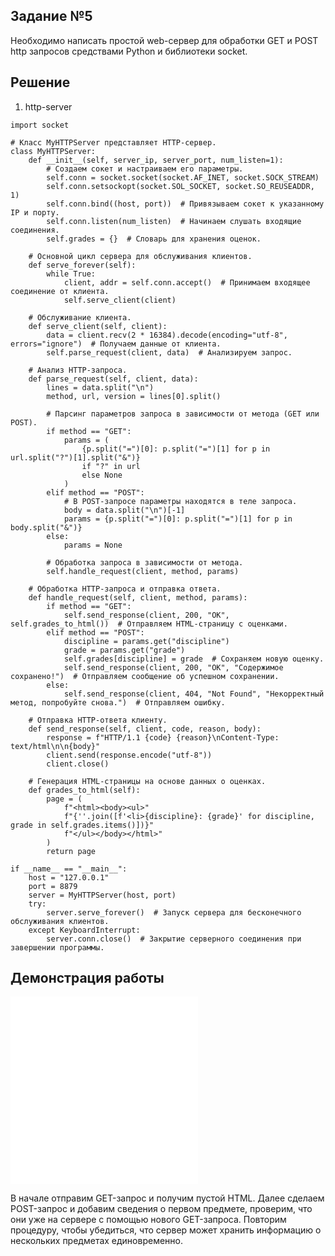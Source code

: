 ## Задание №5

Необходимо написать простой web-сервер для обработки GET и POST http
запросов средствами Python и библиотеки socket.

## Решение

1. http-server

```
import socket

# Класс MyHTTPServer представляет HTTP-сервер.
class MyHTTPServer:
    def __init__(self, server_ip, server_port, num_listen=1):
        # Создаем сокет и настраиваем его параметры.
        self.conn = socket.socket(socket.AF_INET, socket.SOCK_STREAM)
        self.conn.setsockopt(socket.SOL_SOCKET, socket.SO_REUSEADDR, 1)
        self.conn.bind((host, port))  # Привязываем сокет к указанному IP и порту.
        self.conn.listen(num_listen)  # Начинаем слушать входящие соединения.
        self.grades = {}  # Словарь для хранения оценок.

    # Основной цикл сервера для обслуживания клиентов.
    def serve_forever(self):
        while True:
            client, addr = self.conn.accept()  # Принимаем входящее соединение от клиента.
            self.serve_client(client)

    # Обслуживание клиента.
    def serve_client(self, client):
        data = client.recv(2 * 16384).decode(encoding="utf-8", errors="ignore")  # Получаем данные от клиента.
        self.parse_request(client, data)  # Анализируем запрос.

    # Анализ HTTP-запроса.
    def parse_request(self, client, data):
        lines = data.split("\n")
        method, url, version = lines[0].split()

        # Парсинг параметров запроса в зависимости от метода (GET или POST).
        if method == "GET":
            params = (
                {p.split("=")[0]: p.split("=")[1] for p in url.split("?")[1].split("&")}
                if "?" in url
                else None
            )
        elif method == "POST":
            # В POST-запросе параметры находятся в теле запроса.
            body = data.split("\n")[-1]
            params = {p.split("=")[0]: p.split("=")[1] for p in body.split("&")}
        else:
            params = None

        # Обработка запроса в зависимости от метода.
        self.handle_request(client, method, params)

    # Обработка HTTP-запроса и отправка ответа.
    def handle_request(self, client, method, params):
        if method == "GET":
            self.send_response(client, 200, "OK", self.grades_to_html())  # Отправляем HTML-страницу с оценками.
        elif method == "POST":
            discipline = params.get("discipline")
            grade = params.get("grade")
            self.grades[discipline] = grade  # Сохраняем новую оценку.
            self.send_response(client, 200, "OK", "Содержимое сохранено!")  # Отправляем сообщение об успешном сохранении.
        else:
            self.send_response(client, 404, "Not Found", "Некорректный метод, попробуйте снова.")  # Отправляем ошибку.

    # Отправка HTTP-ответа клиенту.
    def send_response(self, client, code, reason, body):
        response = f"HTTP/1.1 {code} {reason}\nContent-Type: text/html\n\n{body}"
        client.send(response.encode("utf-8"))
        client.close()

    # Генерация HTML-страницы на основе данных о оценках.
    def grades_to_html(self):
        page = (
            f"<html><body><ul>"
            f"{''.join([f'<li>{discipline}: {grade}' for discipline, grade in self.grades.items()])}"
            f"</ul></body></html>"
        )
        return page

if __name__ == "__main__":
    host = "127.0.0.1"
    port = 8879
    server = MyHTTPServer(host, port)
    try:
        server.serve_forever()  # Запуск сервера для бесконечного обслуживания клиентов.
    except KeyboardInterrupt:
        server.conn.close()  # Закрытие серверного соединения при завершении программы.
```

## Демонстрация работы
![Запускаем сервер](img/task5_server.py)
![Проверяем доступность сервера с помощью утилиты curl](img/task5_curl.py)


В начале отправим GET-запрос и получим пустой HTML.
Далее сделаем POST-запрос и добавим сведения о первом предмете, проверим, что они уже на сервере с помощью нового GET-запроса.
Повторим процедуру, чтобы убедиться, что сервер может хранить информацию о нескольких предметах единовременно.

